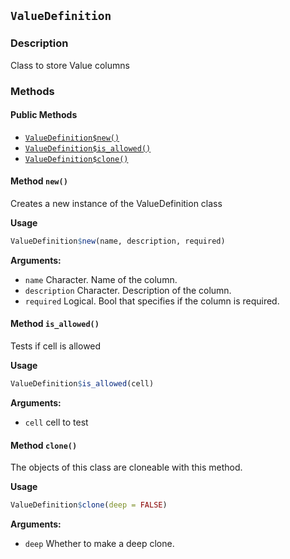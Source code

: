 ## `ValueDefinition`
### Description

Class to store Value columns


### Methods

#### Public Methods

* [`ValueDefinition$new()`](#method-ValueDefinition-new)
* [`ValueDefinition$is_allowed()`](#method-ValueDefinition-is_allowed)
* [`ValueDefinition$clone()`](#method-ValueDefinition-clone)

<a id="method-ValueDefinition-new"></a>
#### Method `new()`

Creates a new instance of the ValueDefinition class


<b>Usage</b>

```r
ValueDefinition$new(name, description, required)
```

<b>Arguments:</b>

* `name` Character. Name of the column.
* `description` Character. Description of the column.
* `required` Logical. Bool that specifies if the column is required.


<a id="method-ValueDefinition-is_allowed"></a>
#### Method `is_allowed()`

Tests if cell is allowed


<b>Usage</b>

```r
ValueDefinition$is_allowed(cell)
```

<b>Arguments:</b>

* `cell` cell to test


<a id="method-ValueDefinition-clone"></a>
#### Method `clone()`

The objects of this class are cloneable with this method.


<b>Usage</b>

```r
ValueDefinition$clone(deep = FALSE)
```

<b>Arguments:</b>

* `deep` Whether to make a deep clone.


